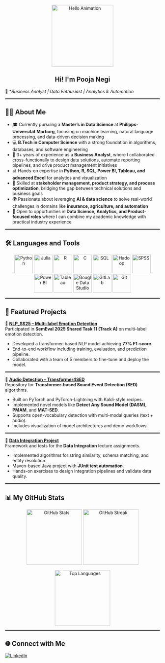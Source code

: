 <p align="center">
  <img src="https://media.giphy.com/media/fSY6yO7pyoMTWYNHVE/giphy.gif" width="200" alt="Hello Animation" />
</p>

<h2 align="center">Hi! I'm Pooja Negi</h2>


🎯 **Business Analyst | Data Enthusiast | Analytics & Automation*

<hr style="border:0.5px solid #444; margin: 10px 0;" />


## 👩‍🎓 About Me  

- 🎓 Currently pursuing a **Master’s in Data Science** at **Philipps-Universität Marburg**, focusing on machine learning, natural language processing, and data-driven decision making  
- 💻 **B.Tech in Computer Science** with a strong foundation in algorithms, databases, and software engineering  
- 💼 3+ years of experience as a **Business Analyst**, where I collaborated cross-functionally to design data solutions, automate reporting pipelines, and drive product management initiatives  
- 📊 Hands-on expertise in **Python, R, SQL, Power BI, Tableau, and advanced Excel** for analytics and visualization  
- 🤝 Skilled at **stakeholder management, product strategy, and process optimization**, bridging the gap between technical solutions and business goals  
- 🌍 Passionate about leveraging **AI & data science** to solve real-world challenges in domains like **insurance, agriculture, and automation**  
- 🚀 Open to opportunities in **Data Science, Analytics, and Product-focused roles** where I can combine my academic knowledge with practical industry experience  


<hr style="border:0.5px solid #444; margin: 10px 0;" />

## 🛠️ Languages and Tools  

<p align="center">
  <img src="https://cdn.jsdelivr.net/gh/devicons/devicon/icons/python/python-original.svg" width="60" height="60" alt="Python"/>
  <img src="https://cdn.jsdelivr.net/gh/devicons/devicon/icons/julia/julia-original.svg" width="60" height="60" alt="Julia"/>
  <img src="https://cdn.jsdelivr.net/gh/devicons/devicon/icons/r/r-original.svg" width="60" height="60" alt="R"/>
  <img src="https://cdn.jsdelivr.net/gh/devicons/devicon/icons/c/c-original.svg" width="60" height="60" alt="C"/>
  <img src="https://cdn.jsdelivr.net/gh/devicons/devicon/icons/mysql/mysql-original.svg" width="60" height="60" alt="SQL"/>
  <img src="https://cdn.jsdelivr.net/gh/devicons/devicon/icons/hadoop/hadoop-original.svg" width="60" height="60" alt="Hadoop"/>
  <img src="https://cdn.jsdelivr.net/gh/devicons/devicon/icons/spss/spss-original.svg" width="60" height="60" alt="SPSS"/>
  <img src="https://cdn.jsdelivr.net/gh/devicons/devicon/icons/powerbi/powerbi-original.svg" width="60" height="60" alt="Power BI"/>
  <img src="https://cdn.jsdelivr.net/gh/devicons/devicon/icons/tableau/tableau-original.svg" width="60" height="60" alt="Tableau"/>
  <img src="https://cdn.jsdelivr.net/gh/devicons/devicon/icons/googlecloud/googlecloud-original.svg" width="60" height="60" alt="Google Data Studio"/>
  <img src="https://cdn.jsdelivr.net/gh/devicons/devicon/icons/gitlab/gitlab-original.svg" width="60" height="60" alt="GitLab"/>
  <img src="https://cdn.jsdelivr.net/gh/devicons/devicon/icons/git/git-original.svg" width="60" height="60" alt="Git"/>
</p>

<hr style="border:0.5px solid #444; margin: 10px 0;" />


## 📂 Featured Projects  

🔹 [**NLP_SS25 – Multi-label Emotion Detection**](https://github.com/pooonegi/NLP_SS25)  
Participated in **SemEval 2025 Shared Task 11 (Track A)** on multi-label emotion detection.  
- Developed a transformer-based NLP model achieving **77% F1-score**.  
- End-to-end workflow including training, evaluation, and prediction pipeline.  
- Collaborated with a team of 5 members to fine-tune and deploy the model.  

<hr style="border:0.5px solid #444; margin: 10px 0;" />


🔹 [**Audio Detection – Transformer4SED**](https://github.com/pooonegi/Transformer4SED)  
Repository for **Transformer-based Sound Event Detection (SED)** algorithms.  
- Built on PyTorch and PyTorch-Lightning with Kaldi-style recipes.  
- Implemented novel models like **Detect Any Sound Model (DASM)**, **PMAM**, and **MAT-SED**.  
- Supports open-vocabulary detection with multi-modal queries (text + audio).  
- Includes visualization of model architectures and demo workflows.  

<hr style="border:0.5px solid #444; margin: 10px 0;" />


🔹 [**Data Integration Project**](https://github.com/pooonegi/di-integration)  
Framework and tests for the **Data Integration** lecture assignments.  
- Implemented algorithms for string similarity, schema matching, and entity resolution.  
- Maven-based Java project with **JUnit test automation**.  
- Hands-on exercises to design integration pipelines and validate data quality.  

<hr style="border:0.5px solid #444; margin: 10px 0;" />


## 📊 My GitHub Stats  

<p align="center">
  <img src="https://github-readme-stats.vercel.app/api?username=pooonegi&show_icons=true&theme=tokyonight&hide_border=true" alt="GitHub Stats" height="180"/>
  <img src="https://github-readme-streak-stats.herokuapp.com/?user=pooonegi&theme=tokyonight&hide_border=true" alt="GitHub Streak" height="180"/>
</p>

<p align="center">
  <img src="https://github-readme-stats.vercel.app/api/top-langs/?username=pooonegi&layout=compact&theme=tokyonight&hide_border=true" alt="Top Languages" height="180"/>
</p>

<hr style="border:0.5px solid #444; margin: 10px 0;" />

## 🌐 Connect with Me  
[![LinkedIn](https://img.shields.io/badge/LinkedIn-blue?logo=linkedin&logoColor=white)](https://www.linkedin.com/in/poojanegi3429)  
